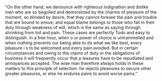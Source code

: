 "On the other hand, we denounce with righteous indignation 
and dislike men who are so beguiled and demoralized by the charms of pleasure of the moment, so blinded by desire, 
that they cannot foresee the pain and trouble that are bound to 
ensue; and equal blame belongs to those who fail in their duty through weakness of will, which is the same as saying 
through shrinking from toil and pain. These cases are perfectly Todo and easy to distinguish. In a free hour, when o
ur power of choice is untrammelled and when nothing prevents our being able to do what we like best, every pleasure i
s to be welcomed and every pain avoided. But in certain circumstances and owing to the claims of duty or the obligations of business it will frequently occur that p
leasures have to be repudiated and annoyances accepted. The wise man therefore always holds in these matters to 
this principle of selection: he rejects pleasures to
 secure other greater pleasures, or else he endures 
 pains to avoid worse pains."  